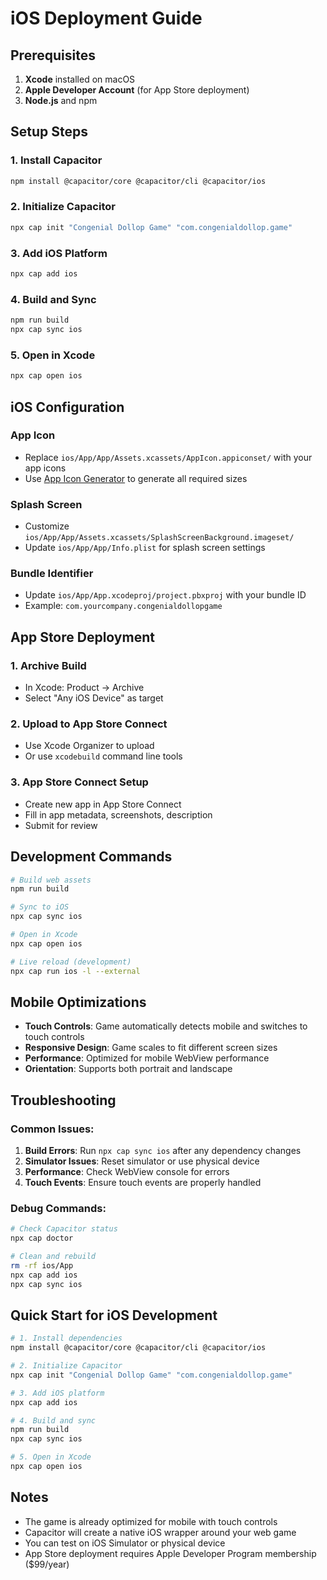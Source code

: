 # iOS Deployment Guide

## Prerequisites

1. **Xcode** installed on macOS
2. **Apple Developer Account** (for App Store deployment)
3. **Node.js** and npm

## Setup Steps

### 1. Install Capacitor
```bash
npm install @capacitor/core @capacitor/cli @capacitor/ios
```

### 2. Initialize Capacitor
```bash
npx cap init "Congenial Dollop Game" "com.congenialdollop.game"
```

### 3. Add iOS Platform
```bash
npx cap add ios
```

### 4. Build and Sync
```bash
npm run build
npx cap sync ios
```

### 5. Open in Xcode
```bash
npx cap open ios
```

## iOS Configuration

### App Icon
- Replace `ios/App/App/Assets.xcassets/AppIcon.appiconset/` with your app icons
- Use [App Icon Generator](https://appicon.co/) to generate all required sizes

### Splash Screen
- Customize `ios/App/App/Assets.xcassets/SplashScreenBackground.imageset/`
- Update `ios/App/App/Info.plist` for splash screen settings

### Bundle Identifier
- Update `ios/App/App.xcodeproj/project.pbxproj` with your bundle ID
- Example: `com.yourcompany.congenialdollopgame`

## App Store Deployment

### 1. Archive Build
- In Xcode: Product → Archive
- Select "Any iOS Device" as target

### 2. Upload to App Store Connect
- Use Xcode Organizer to upload
- Or use `xcodebuild` command line tools

### 3. App Store Connect Setup
- Create new app in App Store Connect
- Fill in app metadata, screenshots, description
- Submit for review

## Development Commands

```bash
# Build web assets
npm run build

# Sync to iOS
npx cap sync ios

# Open in Xcode
npx cap open ios

# Live reload (development)
npx cap run ios -l --external
```

## Mobile Optimizations

- **Touch Controls**: Game automatically detects mobile and switches to touch controls
- **Responsive Design**: Game scales to fit different screen sizes
- **Performance**: Optimized for mobile WebView performance
- **Orientation**: Supports both portrait and landscape

## Troubleshooting

### Common Issues:
1. **Build Errors**: Run `npx cap sync ios` after any dependency changes
2. **Simulator Issues**: Reset simulator or use physical device
3. **Performance**: Check WebView console for errors
4. **Touch Events**: Ensure touch events are properly handled

### Debug Commands:
```bash
# Check Capacitor status
npx cap doctor

# Clean and rebuild
rm -rf ios/App
npx cap add ios
npx cap sync ios
```

## Quick Start for iOS Development

```bash
# 1. Install dependencies
npm install @capacitor/core @capacitor/cli @capacitor/ios

# 2. Initialize Capacitor
npx cap init "Congenial Dollop Game" "com.congenialdollop.game"

# 3. Add iOS platform
npx cap add ios

# 4. Build and sync
npm run build
npx cap sync ios

# 5. Open in Xcode
npx cap open ios
```

## Notes

- The game is already optimized for mobile with touch controls
- Capacitor will create a native iOS wrapper around your web game
- You can test on iOS Simulator or physical device
- App Store deployment requires Apple Developer Program membership ($99/year) 